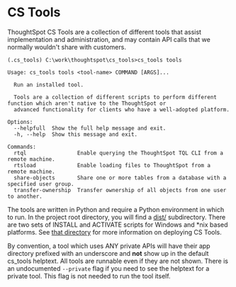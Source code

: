 # CS Tools

ThoughtSpot CS Tools are a collection of different tools that assist implementation and
administration, and may contain API calls that we normally wouldn't share with
customers.

```console
(.cs_tools) C:\work\thoughtspot\cs_tools>cs_tools tools

Usage: cs_tools tools <tool-name> COMMAND [ARGS]...

  Run an installed tool.

  Tools are a collection of different scripts to perform different function which aren't native to the ThoughtSpot or
  advanced functionality for clients who have a well-adopted platform.

Options:
  --helpfull  Show the full help message and exit.
  -h, --help  Show this message and exit.

Commands:
  rtql                Enable querying the ThoughtSpot TQL CLI from a remote machine.
  rtsload             Enable loading files to ThoughtSpot from a remote machine.
  share-objects       Share one or more tables from a database with a specified user group.
  transfer-ownership  Transfer ownership of all objects from one user to another.
```

The tools are written in Python and require a Python environment in which to run. In the
project root directory, you will find a [dist/][dist] subdirectory. There are two sets
of INSTALL and ACTIVATE scripts for Windows and \*nix based platforms. See
[that directory][dist] for more information on deploying CS Tools.

By convention, a tool which uses ANY private APIs will have their app directory prefixed
with an underscore and **not** show up in the default cs_tools helptext. All tools are
runnable even if they are not shown. There is an undocumented `--private` flag if you
need to see the helptext for a private tool. This flag is not needed to run the tool
itself.

[dist]: ../../dist/
